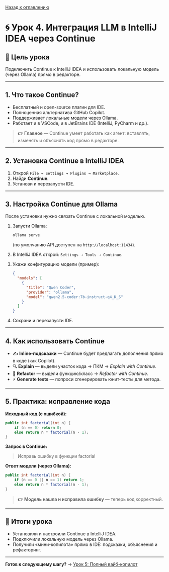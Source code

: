 [Назад к оглавлению](../index.md)

# 🌀 Урок 4. Интеграция LLM в IntelliJ IDEA через Continue

## 🎯 Цель урока

Подключить Continue к IntelliJ IDEA и использовать локальную модель (через Ollama) прямо в редакторе.

---

## 1. Что такое Continue?

- Бесплатный и open-source плагин для IDE.
- Полноценная альтернатива GitHub Copilot.
- Поддерживает локальные модели через Ollama.
- Работает и в VSCode, и в JetBrains IDE (IntelliJ, PyCharm и др.).

> **👉 Главное** — Continue умеет работать как агент: вставлять, изменять и объяснять код прямо в редакторе.

---

## 2. Установка Continue в IntelliJ IDEA

1. Открой `File → Settings → Plugins → Marketplace`.
2. Найди **Continue**.
3. Установи и перезапусти IDE.

---

## 3. Настройка Continue для Ollama

После установки нужно связать Continue с локальной моделью.

1. Запусти Ollama:

   ```bash
   ollama serve
   ```

   (по умолчанию API доступен на `http://localhost:11434`).

2. В IntelliJ IDEA открой: `Settings → Tools → Continue`.

3. Укажи конфигурацию модели (пример):

   ```json
   {
     "models": [
       {
         "title": "Qwen Coder",
         "provider": "ollama",
         "model": "qwen2.5-coder:7b-instruct-q4_K_S"
       }
     ]
   }
   ```

4. Сохрани и перезапусти IDE.

---

## 4. Как использовать Continue

- ✍️ **Inline-подсказки** — Continue будет предлагать дополнения прямо в коде (как Copilot).
- 🔍 **Explain** — выдели участок кода → ПКМ → *Explain with Continue*.
- 🔄 **Refactor** — выдели функцию/класс → *Refactor with Continue*.
- ⚡️ **Generate tests** — попроси сгенерировать юнит-тесты для метода.

---

## 5. Практика: исправление кода

**Исходный код (с ошибкой):**

```java
public int factorial(int n) {
    if (n == 0) return 0;
    else return n * factorial(n - 1);
}
```

**Запрос в Continue:**

> Исправь ошибку в функции factorial

**Ответ модели (через Ollama):**

```java
public int factorial(int n) {
    if (n == 0 || n == 1) return 1;
    else return n * factorial(n - 1);
}
```

> **👉 Модель нашла и исправила ошибку** — теперь код корректный.

---

## 📌 Итоги урока

- Установили и настроили Continue в IntelliJ IDEA.
- Подключили локальную модель через Ollama.
- Получили «мини-копилота» прямо в IDE: подсказки, объяснения и рефакторинг.

---

**Готов к следующему шагу?** → [Урок 5: Полный вайб-копилот](lesson-5.md)
